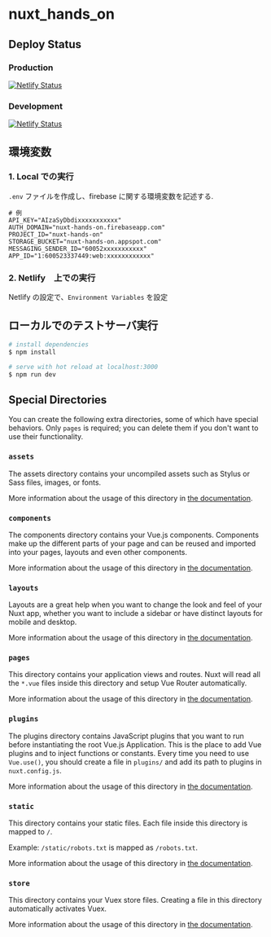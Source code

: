# nuxt_hands_on

## Deploy Status
### Production
[![Netlify Status](https://api.netlify.com/api/v1/badges/fad772ee-93a8-40d6-a447-3bdf52a4e6b7/deploy-status)](https://app.netlify.com/sites/nuxt-hands-on/deploys)
### Development
[![Netlify Status](https://api.netlify.com/api/v1/badges/280f0dd3-22ab-449d-ab78-fec760556805/deploy-status)](https://app.netlify.com/sites/nuxt-hands-on-dev/deploys)


## 環境変数
### 1. Local での実行
`.env` ファイルを作成し、firebase に関する環境変数を記述する.
```bash:.env
# 例
API_KEY="AIzaSyDbdixxxxxxxxxxx"
AUTH_DOMAIN="nuxt-hands-on.firebaseapp.com"
PROJECT_ID="nuxt-hands-on"
STORAGE_BUCKET="nuxt-hands-on.appspot.com"
MESSAGING_SENDER_ID="60052xxxxxxxxxxx"
APP_ID="1:600523337449:web:xxxxxxxxxxxx"
```

### 2. Netlify　上での実行
Netlify の設定で、`Environment Variables` を設定

## ローカルでのテストサーバ実行
```bash
# install dependencies
$ npm install

# serve with hot reload at localhost:3000
$ npm run dev
```

## Special Directories

You can create the following extra directories, some of which have special behaviors. Only `pages` is required; you can delete them if you don't want to use their functionality.

### `assets`

The assets directory contains your uncompiled assets such as Stylus or Sass files, images, or fonts.

More information about the usage of this directory in [the documentation](https://nuxtjs.org/docs/2.x/directory-structure/assets).

### `components`

The components directory contains your Vue.js components. Components make up the different parts of your page and can be reused and imported into your pages, layouts and even other components.

More information about the usage of this directory in [the documentation](https://nuxtjs.org/docs/2.x/directory-structure/components).

### `layouts`

Layouts are a great help when you want to change the look and feel of your Nuxt app, whether you want to include a sidebar or have distinct layouts for mobile and desktop.

More information about the usage of this directory in [the documentation](https://nuxtjs.org/docs/2.x/directory-structure/layouts).


### `pages`

This directory contains your application views and routes. Nuxt will read all the `*.vue` files inside this directory and setup Vue Router automatically.

More information about the usage of this directory in [the documentation](https://nuxtjs.org/docs/2.x/get-started/routing).

### `plugins`

The plugins directory contains JavaScript plugins that you want to run before instantiating the root Vue.js Application. This is the place to add Vue plugins and to inject functions or constants. Every time you need to use `Vue.use()`, you should create a file in `plugins/` and add its path to plugins in `nuxt.config.js`.

More information about the usage of this directory in [the documentation](https://nuxtjs.org/docs/2.x/directory-structure/plugins).

### `static`

This directory contains your static files. Each file inside this directory is mapped to `/`.

Example: `/static/robots.txt` is mapped as `/robots.txt`.

More information about the usage of this directory in [the documentation](https://nuxtjs.org/docs/2.x/directory-structure/static).

### `store`

This directory contains your Vuex store files. Creating a file in this directory automatically activates Vuex.

More information about the usage of this directory in [the documentation](https://nuxtjs.org/docs/2.x/directory-structure/store).
